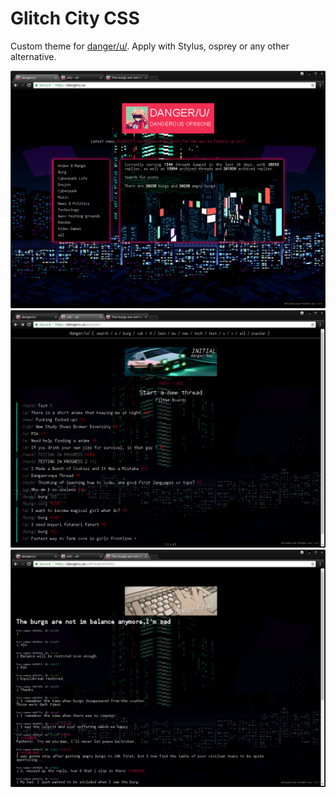 # Glitch City CSS
Custom theme for [danger/u/](https://dangeru.us/). Apply with Stylus, osprey or any other alternative.

![dangeru-gc1.png](./screenshots/dangeru-gc1.png)
![dangeru-gc2.png](./screenshots/dangeru-gc2.png)
![dangeru-gc3.png](./screenshots/dangeru-gc3.png)
